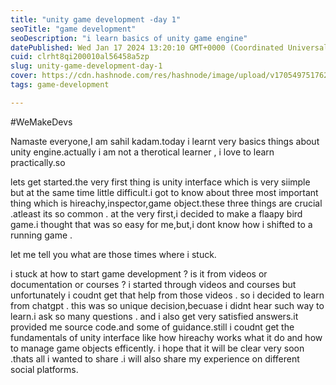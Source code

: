 ```yaml
---
title: "unity game development -day 1"
seoTitle: "game development"
seoDescription: "i learn basics of unity game engine"
datePublished: Wed Jan 17 2024 13:20:10 GMT+0000 (Coordinated Universal Time)
cuid: clrht8qi200010al56458a5zp
slug: unity-game-development-day-1
cover: https://cdn.hashnode.com/res/hashnode/image/upload/v1705497517621/ae1ca5a6-2680-4407-923a-d4fd53384b74.jpeg
tags: game-development

---
```


#WeMakeDevs

Namaste everyone,I am sahil kadam.today i learnt very basics things about unity engine.actually i am not a therotical learner , i love to learn practically.so

lets get started.the very first thing is unity interface which is very siimple but at the same time little difficult.i got to know about three most important thing which is hireachy,inspector,game object.these three things are crucial .atleast its so common . at the very first,i decided to make a flaapy bird game.i thought that was so easy for me,but,i dont know how i shifted to a running game .

let me tell you what are those times where i stuck.

i stuck at how to start game development ? is it from videos or documentation or courses ? i started through videos and courses but unfortunately i coudnt get that help from those videos . so i decided to learn from chatgpt . this was so unique decision,becuase i didnt hear such way to learn.i ask so many questions . and i also get very satisfied answers.it provided me source code.and some of guidance.still i coudnt get the fundamentals of unity interface like how hireachy works what it do and how to manage game objects efficently. i hope that it will be clear very soon .thats all i wanted to share .i will also share my experience on different social platforms.
